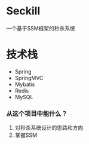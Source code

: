 # Seckill

一个基于SSM框架的秒杀系统

# 技术栈

- Spring
- SpringMVC
- Mybatis
- Redis
- MySQL

### 从这个项目中能什么？

1. 对秒杀系统设计的思路和方向
2. 掌握SSM